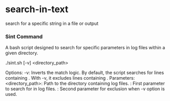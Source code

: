 # search-in-text
 search for a specific string in a file or output
 ### Sint Command


A bash script designed to search for specific parameters in log files within a given directory.

  ./sint.sh [-v] <directory_path> <param1> <param2>

Options:
-v: Inverts the match logic. By default, the script searches for lines containing <param1>. With -v, it excludes lines containing <param2>.
Parameters:
<directory_path>: Path to the directory containing log files.
<param1>: First parameter to search for in log files.
<param2>: Second parameter for exclusion when -v option is used.
